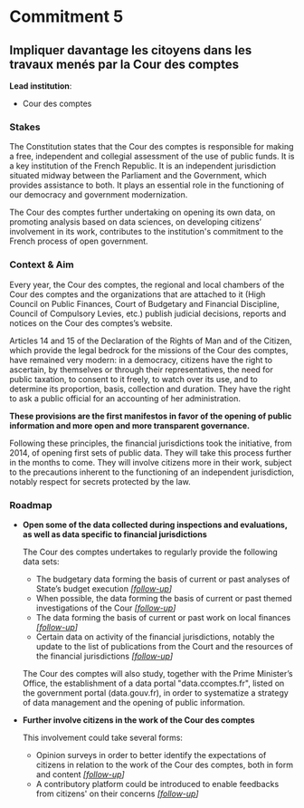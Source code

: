 # Commitment 5

## Impliquer davantage les citoyens dans les travaux menés par la Cour des comptes

**Lead institution**:
- Cour des comptes

### Stakes

The Constitution states that the Cour des comptes is responsible for making a free, independent and collegial assessment of the use of public funds. It is a key institution of the French Republic. It is an independent jurisdiction situated midway between the Parliament and the Government, which provides assistance to both. It plays an essential role in the functioning of our democracy and government modernization.

The Cour des comptes further undertaking on opening its own data, on promoting analysis based on data sciences, on developing citizens’ involvement in its work, contributes to the institution's commitment to the French process of open government.  

### Context & Aim

Every year, the Cour des comptes, the regional and local chambers of the Cour des comptes and the organizations that are attached to it (High Council on Public Finances, Court of Budgetary and Financial Discipline, Council of Compulsory Levies, etc.) publish judicial decisions, reports and notices on the Cour des comptes’s website.

Articles 14 and 15 of the Declaration of the Rights of Man and of the Citizen, which provide the legal bedrock for the missions of the Cour des comptes, have remained very modern: in a democracy, citizens have the right to ascertain, by themselves or through their representatives, the need for public taxation, to consent to it freely, to watch over its use, and to determine its proportion, basis, collection and duration. They have the right to ask a public official for an accounting of her administration.

**These provisions are the first manifestos in favor of the opening of public information and more open and more transparent governance.**

Following these principles, the financial jurisdictions took the initiative, from 2014, of opening first sets of public data. They will take this process further in the months to come. They will involve citizens more in their work, subject to the precautions inherent to the functioning of an independent jurisdiction, notably respect for secrets protected by the law.

### Roadmap

- **Open some of the data collected during inspections and evaluations, as well as data specific to financial jurisdictions**

  The Cour des comptes undertakes to regularly provide the following data sets:

  - The budgetary data forming the basis of current or past analyses of State’s budget execution
  _[[follow-up](https://git.framasoft.org/etalab/suivi/issues/143)]_
  - When possible, the data forming the basis of current or past themed investigations of the Cour
  _[[follow-up](https://git.framasoft.org/etalab/suivi/issues/144)]_
  - The data forming the basis of current or past work on local finances
  _[[follow-up](https://git.framasoft.org/etalab/suivi/issues/145)]_
  - Certain data on activity of the financial jurisdictions, notably the update to the list of publications from the Court and the resources of the financial jurisdictions
  _[[follow-up](https://git.framasoft.org/etalab/suivi/issues/146)]_
  
  The Cour des comptes will also study, together with the Prime Minister’s Office, the establishment of a data portal "data.ccomptes.fr", listed on the government portal (data.gouv.fr), in order to systematize a strategy of data management and the opening of public information.

- **Further involve citizens in the work of the Cour des comptes**

  This involvement could take several forms:

  - Opinion surveys in order to better identify the expectations of citizens in relation to the work of the Cour des comptes, both in form and content
   _[[follow-up](https://git.framasoft.org/etalab/suivi/issues/147)]_
  - A contributory platform could be introduced to enable feedbacks from citizens' on their concerns
   _[[follow-up](https://git.framasoft.org/etalab/suivi/issues/148)]_